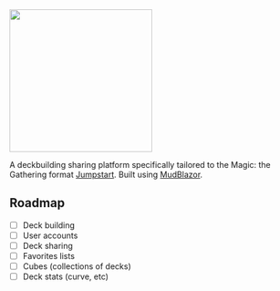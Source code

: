 <img src="https://github.com/HoofedEar/JMPPAD/assets/1261392/2cfae4fe-a052-43ab-a292-f739cfcbd0db" width=250 />

A deckbuilding sharing platform specifically tailored to the Magic: the Gathering format [Jumpstart](https://mtg.fandom.com/wiki/Jumpstart). Built using [MudBlazor](https://mudblazor.com/).

## Roadmap
- [ ] Deck building
- [ ] User accounts
- [ ] Deck sharing
- [ ] Favorites lists
- [ ] Cubes (collections of decks)
- [ ] Deck stats (curve, etc)
